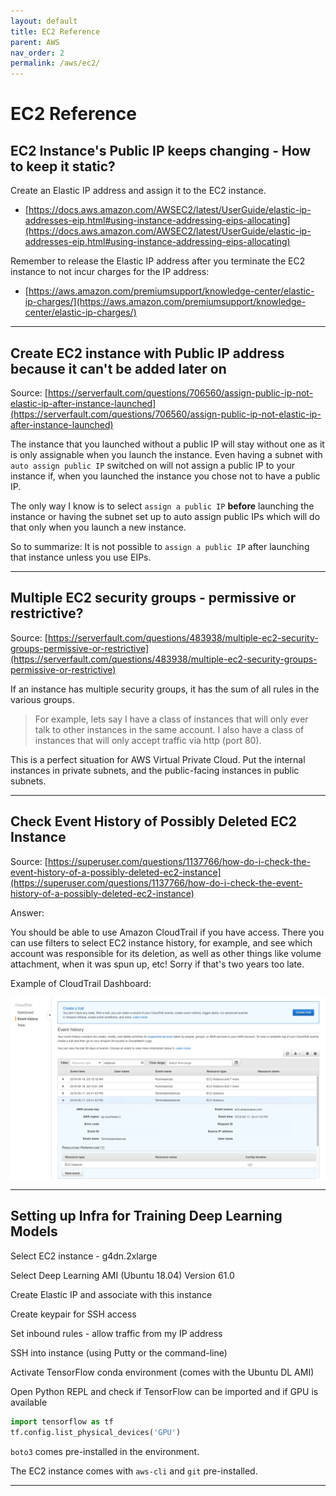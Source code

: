 ```yaml
---
layout: default
title: EC2 Reference
parent: AWS
nav_order: 2
permalink: /aws/ec2/
---
```


# EC2 Reference

## EC2 Instance's Public IP keeps changing - How to keep it static?

Create an Elastic IP address and assign it to the EC2 instance.
- [https://docs.aws.amazon.com/AWSEC2/latest/UserGuide/elastic-ip-addresses-eip.html#using-instance-addressing-eips-allocating](https://docs.aws.amazon.com/AWSEC2/latest/UserGuide/elastic-ip-addresses-eip.html#using-instance-addressing-eips-allocating)

Remember to release the Elastic IP address after you terminate the EC2 instance to not incur charges for the IP address:
- [https://aws.amazon.com/premiumsupport/knowledge-center/elastic-ip-charges/](https://aws.amazon.com/premiumsupport/knowledge-center/elastic-ip-charges/)

-----------------------------------------------------------------------------------------------------

## Create EC2 instance with Public IP address because it can't be added later on

Source: [https://serverfault.com/questions/706560/assign-public-ip-not-elastic-ip-after-instance-launched](https://serverfault.com/questions/706560/assign-public-ip-not-elastic-ip-after-instance-launched)



The instance that you launched without a public IP will stay without one as it is only assignable when you launch the instance. Even having a subnet with `auto assign public IP` switched on will not assign a public IP to your instance if, when you launched the instance you chose not to have a public IP.

The only way I know is to select `assign a public IP` **before** launching the instance or having the subnet set up to auto assign public IPs which will do that only when you launch a new instance.

So to summarize: It is not possible to `assign a public IP` after launching that instance unless you use EIPs.

-----------------------------------------------------------------------------------------------------

## Multiple EC2 security groups - permissive or restrictive?

Source: [https://serverfault.com/questions/483938/multiple-ec2-security-groups-permissive-or-restrictive](https://serverfault.com/questions/483938/multiple-ec2-security-groups-permissive-or-restrictive)

If an instance has multiple security groups, it has the sum of all rules in the various groups.

> For example, lets say I have a class of instances that will only ever talk to other instances in the same account. I also have a class of instances that will only accept traffic via http (port 80).

This is a perfect situation for AWS Virtual Private Cloud. Put the internal instances in private subnets, and the public-facing instances in public subnets.

-----------------------------------------------------------------------------------------------------

## Check Event History of Possibly Deleted EC2 Instance

Source: [https://superuser.com/questions/1137766/how-do-i-check-the-event-history-of-a-possibly-deleted-ec2-instance](https://superuser.com/questions/1137766/how-do-i-check-the-event-history-of-a-possibly-deleted-ec2-instance)

Answer:

You should be able to use Amazon CloudTrail if you have access. There you can use filters to select EC2 instance history, for example, and see which account was responsible for its deletion, as well as other things like volume attachment, when it was spun up, etc! Sorry if that's two years too late.

Example of CloudTrail Dashboard:

![CloudTrail Dashboard Example](images/cloudtrail-example.png)

-----------------------------------------------------------------------------------------------------

## Setting up Infra for Training Deep Learning Models

Select EC2 instance - g4dn.2xlarge	

Select Deep Learning AMI (Ubuntu 18.04) Version 61.0

Create Elastic IP and associate with this instance

Create keypair for SSH access

Set inbound rules - allow traffic from my IP address

SSH into instance (using Putty or the command-line)

Activate TensorFlow conda environment (comes with the Ubuntu DL AMI)

Open Python REPL and check if TensorFlow can be imported and if GPU is available

```Python
import tensorflow as tf
tf.config.list_physical_devices('GPU')
```

`boto3` comes pre-installed in the environment.

The EC2 instance comes with `aws-cli` and `git` pre-installed.

-----------------------------------------------------------------------------------------------------